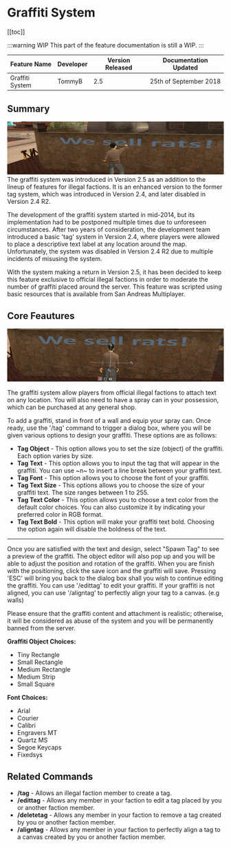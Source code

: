 # Graffiti System

[[toc]]

:::warning WIP
This part of the feature documentation is still a WIP.
:::

| Feature Name    | Developer | Version Released | Documentation Updated  |
| --------------- | --------- | ---------------- | ---------------------- |
| Graffiti System | TommyB    | 2.5              | 25th of September 2018 |

## Summary

![Graffiti System](./img/graffiti-overview.png)
The graffiti system was introduced in Version 2.5 as an addition to the lineup of features for illegal factions. It is an enhanced version to the former tag system, which was introduced in Version 2.4, and later disabled in Version 2.4 R2.

The development of the graffiti system started in mid-2014, but its implementation had to be postponed multiple times due to unforeseen circumstances. After two years of consideration, the development team introduced a basic 'tag' system in Version 2.4, where players were allowed to place a descriptive text label at any location around the map. Unfortunately, the system was disabled in Version 2.4 R2 due to multiple incidents of misusing the system.

With the system making a return in Version 2.5, it has been decided to keep this feature exclusive to official illegal factions in order to moderate the number of graffiti placed around the server. This feature was scripted using basic resources that is available from San Andreas Multiplayer.

## Core Feautures

![Graffiti Core Features](./img/graffiti-core-features.png)

The graffiti system allow players from official illegal factions to attach text on any location. You will also need to have a spray can in your possession, which can be purchased at any general shop.

To add a graffiti, stand in front of a wall and equip your spray can. Once ready, use the '/tag' command to trigger a dialog box, where you will be given various options to design your graffiti. These options are as follows:

- **Tag Object** - This option allows you to set the size (object) of the graffiti. Each option varies by size.
- **Tag Text** - This option allows you to input the tag that will appear in the graffiti. You can use ~n~ to insert a line break between your graffiti text.
- **Tag Font** - This option allows you to choose the font of your graffiti.
- **Tag Text Size** - This options allows you to choose the size of your graffiti text. The size ranges between 1 to 255.
- **Tag Text Color** - This option allows you to choose a text color from the default color choices. You can also customize it by indicating your preferred color in RGB format.
- **Tag Text Bold** - This option will make your graffiti text bold. Choosing the option again will disable the boldness of the text.

---

Once you are satisfied with the text and design, select "Spawn Tag" to see a preview of the graffiti. The object editor will also pop up and you will be able to adjust the position and rotation of the graffiti. When you are finish with the positioning, click the save icon and the graffiti will save. Pressing 'ESC' will bring you back to the dialog box shall you wish to continue editing the graffiti. You can use '/edittag' to edit your graffiti. If your graffiti is not aligned, you can use '/aligntag' to perfectly align your tag to a canvas. (e.g walls)

Please ensure that the graffiti content and attachment is realistic; otherwise, it will be considered as abuse of the system and you will be permanently banned from the server. 

<div class="flexgrid">

<div class="col">

**Graffiti Object Choices:**
- Tiny Rectangle
- Small Rectangle
- Medium Rectangle
- Medium Strip
- Small Square

</div>

<div class="col">

**Font Choices:**
- Arial
- Courier
- Calibri
- Engravers MT
- Quartz MS
- Segoe Keycaps
- Fixedsys

</div>
</div>

## Related Commands

- **/tag** - Allows an illegal faction member to create a tag.
- **/edittag** - Allows any member in your faction to edit a tag placed by you or another faction member.
- **/deletetag** - Allows any member in your faction to remove a tag created by you or another faction member.
- **/aligntag** - Allows any member in your faction to perfectly align a tag to a canvas created by you or another faction member.